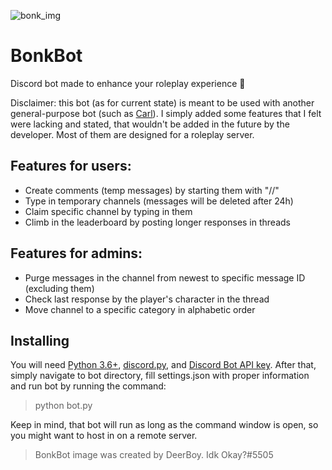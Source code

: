 ![bonk_img](https://cdn.discordapp.com/attachments/736138407394410546/756598712444125215/bonk.png)

# BonkBot
Discord bot made to enhance your roleplay experience 🎉

Disclaimer: this bot (as for current state) is meant to be used with another general-purpose bot (such as [Carl](https://carl.gg/)). I simply added some features that I felt were lacking and stated, that wouldn't be added in the future by the developer. Most of them are designed for a roleplay server.

## Features for users:
* Create comments (temp messages) by starting them with "//"
* Type in temporary channels (messages will be deleted after 24h)
* Claim specific channel by typing in them
* Climb in the leaderboard by posting longer responses in threads

## Features for admins:
* Purge messages in the channel from newest to specific message ID (excluding them)
* Check last response by the player's character in the thread
* Move channel to a specific category in alphabetic order

## Installing
You will need [Python 3.6+](https://www.python.org/downloads/), [discord.py](https://discordpy.readthedocs.io/en/latest/intro.html#installing), and [Discord Bot API key](https://discord.com/developers/applications).
After that, simply navigate to bot directory, fill settings.json with proper information and run bot by running the command:
>python bot.py

Keep in mind, that bot will run as long as the command window is open, so you might want to host in on a remote server.

>BonkBot image was created by DeerBoy. Idk Okay?#5505
